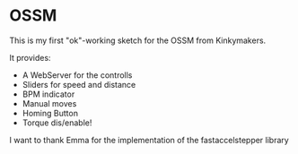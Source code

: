 # OSSM

This is my first "ok"-working sketch for the OSSM from Kinkymakers.

It provides:
- A WebServer for the controlls
- Sliders for speed and distance
- BPM indicator
- Manual moves
- Homing Button
- Torque dis/enable!


I want to thank Emma for the implementation of the fastaccelstepper library
